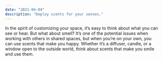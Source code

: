 ```yaml
---
date: "2021-04-04"
description: "Deploy scents for your senses."
---
```


In the spirit of customizing your space, it’s easy to think about what you can see or hear. But what about smell? It’s one of the potential issues when working with others in shared spaces, but when you’re on your own, you can use scents that make you happy. Whether it’s a diffuser, candle, or a window open to the outside world, think about scents that make you smile and use them. 
